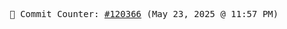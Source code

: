 <p align="center">
    <samp>
        📮 Commit Counter: <a href="https://github.com/Javascript-void0/Javascript-void0/commits/main">#120366</a> (May 23, 2025 @ 11:57 PM)
    </samp>
</p>